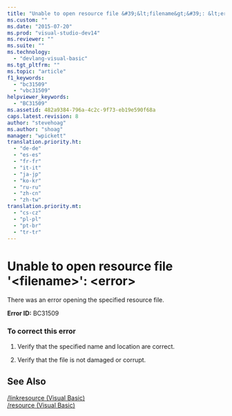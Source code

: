 ```yaml
---
title: "Unable to open resource file &#39;&lt;filename&gt;&#39;: &lt;error&gt; | Microsoft Docs"
ms.custom: ""
ms.date: "2015-07-20"
ms.prod: "visual-studio-dev14"
ms.reviewer: ""
ms.suite: ""
ms.technology: 
  - "devlang-visual-basic"
ms.tgt_pltfrm: ""
ms.topic: "article"
f1_keywords: 
  - "bc31509"
  - "vbc31509"
helpviewer_keywords: 
  - "BC31509"
ms.assetid: 482a9384-796a-4c2c-9f73-eb19e590f68a
caps.latest.revision: 8
author: "stevehoag"
ms.author: "shoag"
manager: "wpickett"
translation.priority.ht: 
  - "de-de"
  - "es-es"
  - "fr-fr"
  - "it-it"
  - "ja-jp"
  - "ko-kr"
  - "ru-ru"
  - "zh-cn"
  - "zh-tw"
translation.priority.mt: 
  - "cs-cz"
  - "pl-pl"
  - "pt-br"
  - "tr-tr"
---
```

# Unable to open resource file &#39;&lt;filename&gt;&#39;: &lt;error&gt;
There was an error opening the specified resource file.  
  
 **Error ID:** BC31509  
  
### To correct this error  
  
1.  Verify that the specified name and location are correct.  
  
2.  Verify that the file is not damaged or corrupt.  
  
## See Also  
 [/linkresource (Visual Basic)](../../visual-basic/reference/command-line-compiler/linkresource.md)   
 [/resource (Visual Basic)](../../visual-basic/reference/command-line-compiler/resource.md)